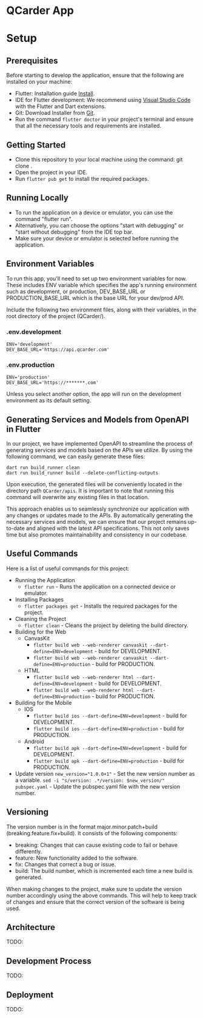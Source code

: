 # QCarder App

# Setup
## Prerequisites

Before starting to develop the application, ensure that the following are installed on your machine:

- Flutter: Installation guide [Install](https://docs.flutter.dev/get-started/install).
- IDE for Flutter development: We recommend using [Visual Studio Code](https://code.visualstudio.com/)
  with the Flutter and Dart extensions.
- Git: Download Installer from [Git](https://git-scm.com/download/win).
- Run the command `flutter doctor` in your project's terminal and ensure that all the necessary
  tools and requirements are installed.

## Getting Started

- Clone this repository to your local machine using the command: git clone <repository-url>.
- Open the project in your IDE.
- Run `flutter pub get` to install the required packages.

## Running Locally

- To run the application on a device or emulator, you can use the command "flutter run".
- Alternatively, you can choose the options "start with debugging" or "start without debugging" from the IDE top bar.
- Make sure your device or emulator is selected before running the application.

## Environment Variables

To run this app, you'll need to set up two environment variables for now. These includes ENV variable which
specifies the app's running environment such as development, or production,
DEV_BASE_URL or PRODUCTION_BASE_URL which is the base URL for your dev/prod API.

Include the following two environment files, along with their variables, in the root directory of the project (QCarder/).
  ### .env.development
    ENV='development'
    DEV_BASE_URL='https://api.qcarder.com'

  ### .env.production
    ENV='production'
    DEV_BASE_URL='https://*******.com'

Unless you select another option, the app will run on the development environment as its default setting.

## Generating Services and Models from OpenAPI in Flutter

In our project, we have implemented OpenAPI to streamline the process of generating services and models based on the APIs we utilize. By using the following command, we can easily generate these files:

```
dart run build_runner clean
dart run build_runner build --delete-conflicting-outputs
```

Upon execution, the generated files will be conveniently located in the directory path `QCarder/apis`. It is important to note that running this command will overwrite any existing files in that location.

This approach enables us to seamlessly synchronize our application with any changes or updates made to the APIs. By automatically generating the necessary services and models, we can ensure that our project remains up-to-date and aligned with the latest API specifications. This not only saves time but also promotes maintainability and consistency in our codebase.
## Useful Commands

Here is a list of useful commands for this project:

- Running the Application
  - `flutter run` - Runs the application on a connected device or emulator.
- Installing Packages
  - `flutter packages get` - Installs the required packages for the project.
- Cleaning the Project
  - `flutter clean` - Cleans the project by deleting the build directory.
- Building for the Web
  - CanvasKit
    - `flutter build web --web-renderer canvaskit --dart-define=ENV=development` - build for DEVELOPMENT.
    - `flutter build web --web-renderer canvaskit --dart-define=ENV=production` - build for PRODUCTION.
  - HTML
    - `flutter build web --web-renderer html --dart-define=ENV=development` - build for DEVELOPMENT.
    - `flutter build web --web-renderer html --dart-define=ENV=production` - build for PRODUCTION.
- Building for the Mobile
  - IOS
    - `flutter build ios --dart-define=ENV=development` - build for DEVELOPMENT.
    - `flutter build ios --dart-define=ENV=production` - build for PRODUCTION.
  - Android
    - `flutter build apk --dart-define=ENV=development` - build for DEVELOPMENT.
    - `flutter build apk --dart-define=ENV=production` - build for PRODUCTION.
- Update version
  `new_version="1.0.0+1"` - Set the new version number as a variable.
  `sed -i "s/version: .*/version: $new_version/" pubspec.yaml` - Update the pubspec.yaml file with the new version number.

## Versioning

The version number is in the format major.minor.patch+build (breaking.feature.fix+build). It consists of the following components:

- breaking: Changes that can cause existing code to fail or behave differently.
- feature: New functionality added to the software.
- fix: Changes that correct a bug or issue.
- build: The build number, which is incremented each time a new build is generated.

When making changes to the project, make sure to update the version number accordingly using the above commands.
This will help to keep track of changes and ensure that the correct version of the software is being used.

## Architecture

TODO:

## Development Process
TODO:

## Deployment
TODO:
